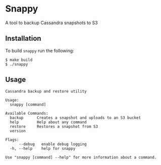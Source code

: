 # Snappy
A tool to backup Cassandra snapshots to S3

## Installation

To build `snappy` run the following:
```
$ make build
$ ./snappy
```

## Usage
```
Cassandra backup and restore utility

Usage:
  snappy [command]

Available Commands:
  backup      Creates a snapshot and uploads to an S3 bucket
  help        Help about any command
  restore     Restores a snapshot from S3
  version

Flags:
      --debug   enable debug logging
  -h, --help    help for snappy

Use "snappy [command] --help" for more information about a command.
```